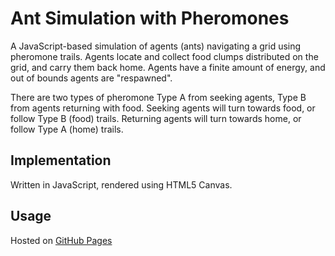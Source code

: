 # Ant Simulation with Pheromones

A JavaScript-based simulation of agents (ants) navigating a grid using pheromone trails. Agents locate and collect food clumps distributed on the grid, and carry them back home. Agents have a finite amount of energy, and out of bounds agents are "respawned".

There are two types of pheromone Type A from seeking agents, Type B from agents returning with food. Seeking agents will turn towards food, or follow Type B (food) trails. Returning agents will turn towards home, or follow Type A (home) trails.

## Implementation

Written in JavaScript, rendered using HTML5 Canvas. 

## Usage

Hosted on [GitHub Pages](https://tolmdyn.github.io/ants/)